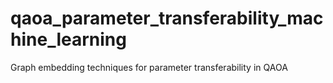 # qaoa_parameter_transferability_machine_learning
Graph embedding techniques for parameter transferability in QAOA

